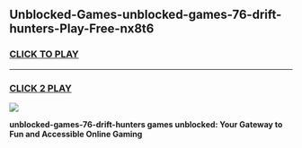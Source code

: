 
## Unblocked-Games-unblocked-games-76-drift-hunters-Play-Free-nx8t6
<h3>
<a href="https://premium76.site?title=unblocked-games-76-drift-hunters&ref=19M">CLICK TO PLAY</a></h3>
<hr>

<h3>
<a href="https://premium76.site?title=unblocked-games-76-drift-hunters&ref=19M">CLICK 2 PLAY</a>
  
</h3>

<a href="https://premium76.site?title=unblocked-games-76-drift-hunters&ref=19M"><img src="https://clearcache.store/games.png"></a>


**unblocked-games-76-drift-hunters games unblocked: Your Gateway to Fun and Accessible Online Gaming**
